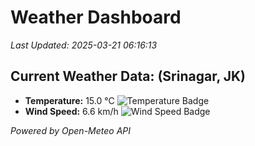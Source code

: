 
# Weather Dashboard

_Last Updated: 2025-03-21 06:16:13_

## Current Weather Data: (Srinagar, JK)
- **Temperature:** 15.0 °C ![Temperature Badge](https://img.shields.io/badge/Temperature-Low%20Temp-blue)
- **Wind Speed:** 6.6 km/h ![Wind Speed Badge](https://img.shields.io/badge/Wind%20Speed-Light%20Wind-blue)

*Powered by Open-Meteo API*
